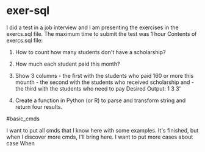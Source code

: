 # exer-sql

I did a test in a job interview and I am presenting the exercises in the exercs.sql file.
The maximum time to submit the test was 1 hour 
Contents of exercs.sql file:

1) How to count how many students don't have a scholarship?

2) How much each student paid this month?

3) Show 3 columns - the first with the students who paid 160 or more this mounth
		  - the second with the students who received scholarship and
		  - the third with the students who need to pay
   Desired Output:  1 3 3'
4) Create a function in Python (or R) to parse and transform string and return four results.

#basic_cmds

I want to put all cmds that I know here with some examples. It's finished, but when I discover more cmds, I'll bring here.
I want to put more cases about case When